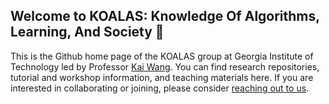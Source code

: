 ## Welcome to KOALAS: Knowledge Of Algorithms, Learning, And Society 👋
This is the Github home page of the KOALAS group at Georgia Institute of Technology led by Professor [Kai Wang](https://guaguakai.com/).
You can find research repositories, tutorial and workshop information, and teaching materials here.
If you are interested in collaborating or joining, please consider [reaching out to us](https://guaguakai.com/team).

<!--

**Here are some ideas to get you started:**

🙋‍♀️ A short introduction - what is your organization all about?
🌈 Contribution guidelines - how can the community get involved?
👩‍💻 Useful resources - where can the community find your docs? Is there anything else the community should know?
🍿 Fun facts - what does your team eat for breakfast?
🧙 Remember, you can do mighty things with the power of [Markdown](https://docs.github.com/github/writing-on-github/getting-started-with-writing-and-formatting-on-github/basic-writing-and-formatting-syntax)
-->
